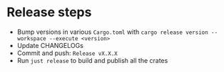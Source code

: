 # Release steps

- Bump versions in various `Cargo.toml` with `cargo release version --workspace --execute <version>`
- Update CHANGELOGs
- Commit and push: `Release vX.X.X`
- Run `just release` to build and publish all the crates
